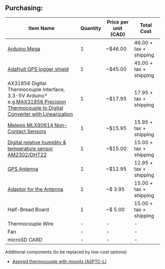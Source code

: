 ## Purchasing:

| Item Name                                                            |Quantity|Price per unit (CAD)| Total Cost             |
|----------------------------------------------------------------------|--------|--------------------|------------------------|
| [Arduino Mega](https://www.adafruit.com/products/191)                | 1      | ~$46.00            | 46.00 + tax + shipping |
| [Adafruit GPS logger shield](https://www.adafruit.com/product/1272)  | 1      | ~$45.00            | 45.00 + tax + shipping |
| AX31856 Digital Thermocouple Interface, 3.3-5V Arduino* e.g.[MAX31856 Precision Thermocouple to Digital Converter with Linearization](http://www.ebay.com/itm/MAX31856-Digital-Thermocouple-Interface-3-3-5V-Arduino-RPi-MAX31855-upgrade-/231689027185 )    | 1      | ~$17.95            | 17.95 + tax + shipping |
| [Melexis MLX90614 Non-Contact Sensors](https://www.adafruit.com/products/1748)| 1    | ~$15.95              | 15.95 + tax + shipping |
| [Digital relative humidity & temperature sensor AM2302/DHT22](https://www.adafruit.com/products/393	   )| 1     | ~$15.00             | 15.00 + tax + shipping |
| [GPS Antenna](https://www.adafruit.com/product/960)                  | 1      | ~$12.95            | 12.95 + tax + shipping |
| [Adaptor for the Antenna](https://www.adafruit.com/products/851)     | 1      | ~$ 3.95            | 15.00 + tax + shipping |
| Half-Bread Board                                                     | 1      | ~$ 5.00            | 15.00 + tax + shipping |
| Thermocouple Wire					                                           | -      |  -                 | -                      |
| Fan         								                                         | -      |  -                 | -                      |
| microSD CARD                                                         | -      |  -                 | -                      |


Additional components (to be replaced by low-cost options)

* [Aspired thermocouple with mounts (ASPTC-L)](https://www.campbellsci.ca/asptc)
